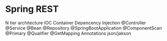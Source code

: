 # Spring REST

N tier architecture
IOC Container
Depencency Injection
@Controller @Service @Bean @Repository @SpringBootApplication @ComponentScan @Primary @Qualifier @GetMapping Annotations
json/jakson

